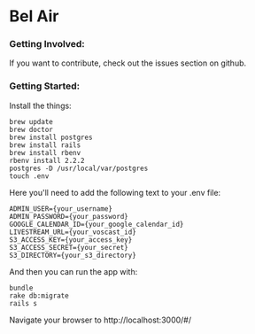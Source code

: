 # Bel Air

### Getting Involved:
If you want to contribute, check out the issues section on github.

### Getting Started:

Install the things:

    brew update
    brew doctor
    brew install postgres
    brew install rails
    brew install rbenv
    rbenv install 2.2.2
    postgres -D /usr/local/var/postgres
    touch .env

Here you'll need to add the following text to your .env file:

    ADMIN_USER={your_username}
    ADMIN_PASSWORD={your_password}
    GOOGLE_CALENDAR_ID={your_google_calendar_id}
    LIVESTREAM_URL={your_voscast_id}
    S3_ACCESS_KEY={your_access_key}
    S3_ACCESS_SECRET={your_secret}
    S3_DIRECTORY={your_s3_directory}

And then you can run the app with:

    bundle
    rake db:migrate
    rails s

Navigate your browser to http://localhost:3000/#/






